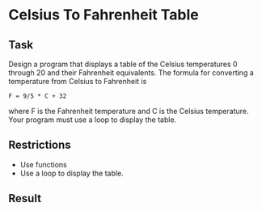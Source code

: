 # Celsius To Fahrenheit Table

## Task

Design a program that displays a table of the Celsius temperatures 0 through 20 and their Fahrenheit equivalents. The formula for converting a temperature from Celsius to Fahrenheit is

`F = 9/5 * C + 32`

where F is the Fahrenheit temperature and C is the Celsius temperature. Your program must use a loop to display the table.

## Restrictions

- Use functions
- Use a loop to display the table.

## Result
